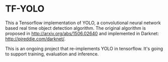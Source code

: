 # TF-YOLO

This a Tensorflow implementation of YOLO, a convolutional neural network based real time object detection algorithm. The original algorithm is proposed in http://arxiv.org/abs/1506.02640 and implemented in Darknet: http://pjreddie.com/darknet/.

This is an ongoing project that re-implements YOLO in tensorflow. It's going to support training, evaluation and inference.  
